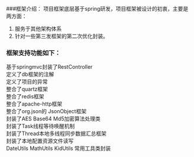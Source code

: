 
###框架介绍：
  项目框架底层基于spring研发，项目框架被设计的初衷，主要是两方面：  
  1. 服务于其他架构体系
  2. 针对一些第三发框架的第二次优化封装。



### 框架支持功能如下：

基于springmvc封装了RestController   
定义了db框架的注解  
定义了项目的异常  
整合了quartz框架  
整合了redis框架  
整合了apache-http框架  
整合了org.json的 JsonObject框架  
封装了AES Base64 Md5加密算法处理类  
封装了Task线程等待唤醒机制  
封装了Thread本地多线程同步数据汇总框架  
封装了本地配置资源文件读写    
DateUtils MathUtils KidUtils 常用工具类封装  

